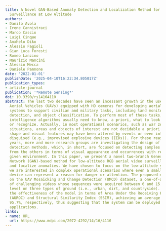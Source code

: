 ```yaml
---
title: A Novel GAN-Based Anomaly Detection and Localization Method for Aerial Video
  Surveillance at Low Altitude
authors:
- Danilo Avola
- Irene Cannistraci
- Marco Cascio
- Luigi Cinque
- Anxhelo Diko
- Alessio Fagioli
- Gian Luca Foresti
- Romeo Lanzino
- Maurizio Mancini
- Alessio Mecca
- Daniele Pannone
date: '2022-01-01'
publishDate: '2025-04-10T16:22:34.805017Z'
publication_types:
- article-journal
publication: '*Remote Sensing*'
doi: 10.3390/rs14164110
abstract: The last two decades have seen an incessant growth in the use of Unmanned
  Aerial Vehicles (UAVs) equipped with HD cameras for developing aerial vision-based
  systems to support civilian and military tasks, including land monitoring, change
  detection, and object classification. To perform most of these tasks, the artificial
  intelligence algorithms usually need to know, a priori, what to look for, identify.
  or recognize. Actually, in most operational scenarios, such as war zones or post-disaster
  situations, areas and objects of interest are not decidable a priori since their
  shape and visual features may have been altered by events or even intentionally
  disguised (e.g., improvised explosive devices (IEDs)). For these reasons, in recent
  years, more and more research groups are investigating the design of original anomaly
  detection methods, which, in short, are focused on detecting samples that differ
  from the others in terms of visual appearance and occurrences with respect to a
  given environment. In this paper, we present a novel two-branch Generative Adversarial
  Network (GAN)-based method for low-altitude RGB aerial video surveillance to detect
  and localize anomalies. We have chosen to focus on the low-altitude sequences as
  we are interested in complex operational scenarios where even a small object or
  device can represent a reason for danger or attention. The proposed model was tested
  on the UAV Mosaicking and Change Detection (UMCD) dataset, a one-of-a-kind collection
  of challenging videos whose sequences were acquired between 6 and 15 m above sea
  level on three types of ground (i.e., urban, dirt, and countryside). Results demonstrated
  the effectiveness of the model in terms of Area Under the Receiving Operating Curve
  (AUROC) and Structural Similarity Index (SSIM), achieving an average of 97.2% and
  95.7%, respectively, thus suggesting that the system can be deployed in real-world
  applications.
links:
- name: URL
  url: https://www.mdpi.com/2072-4292/14/16/4110
---
```

